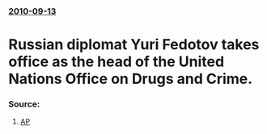 ### [2010-09-13](/news/2010/09/13/index.md)

# Russian diplomat Yuri Fedotov takes office as the head of the United Nations Office on Drugs and Crime. 




### Source:

1. [AP](http://www.google.com/hostednews/ap/article/ALeqM5iisaDRVYRxm8aUd_92iTTH6HhVXAD9I719LG0)
